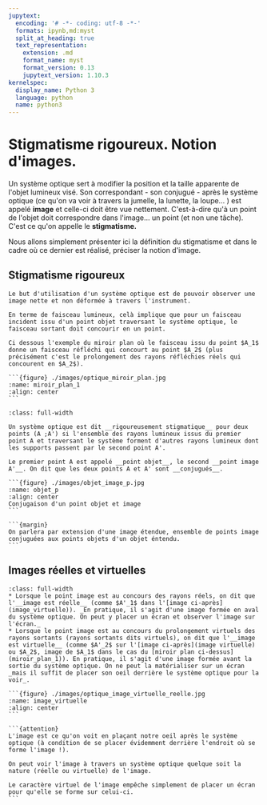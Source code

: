 ```yaml
---
jupytext:
  encoding: '# -*- coding: utf-8 -*-'
  formats: ipynb,md:myst
  split_at_heading: true
  text_representation:
    extension: .md
    format_name: myst
    format_version: 0.13
    jupytext_version: 1.10.3
kernelspec:
  display_name: Python 3
  language: python
  name: python3
---
```

# Stigmatisme rigoureux. Notion d'images.

Un système optique sert à modifier la position et la taille apparente de l'objet lumineux visé. Son correspondant - son conjugué - après le système optique (ce qu'on va voir à travers la jumelle, la lunette, la loupe... ) est appelé __image__ et celle-ci doit être vue nettement. C'est-à-dire qu'à un point de l'objet doit correspondre dans l'image...  un point (et non une tâche). C'est ce qu'on appelle le __stigmatisme.__

Nous allons simplement présenter ici la définition du stigmatisme et dans le cadre où ce dernier est réalisé, préciser la notion d'image.

## Stigmatisme rigoureux


````{topic} Besoin de netteté
Le but d'utilisation d'un système optique est de pouvoir observer une image nette et non déformée à travers l'instrument.

En terme de faisceau lumineux, celà implique que pour un faisceau incident issu d'un point objet traversant le système optique, le faisceau sortant doit concourir en un point.

Ci dessous l'exemple du miroir plan où le faisceau issu du point $A_1$ donne un faisceau réfléchi qui concourt au point $A_2$ (plus précisément c'est le prolongement des rayons réfléchies réels qui concourent en $A_2$).

```{figure} ./images/optique_miroir_plan.jpg
:name: miroir_plan_1
:align: center
```
````

````{important} __Stigmatisme rigoureux__
:class: full-width

Un système optique est dit __rigoureusement stigmatique__ pour deux points (A ;A') si l'ensemble des rayons lumineux issus du premier point A et traversant le système forment d'autres rayons lumineux dont les supports passent par le second point A'.

Le premier point A est appelé __point objet__, le second __point image A'__. On dit que les deux points A et A' sont __conjugués__.

```{figure} ./images/objet_image_p.jpg
:name: objet_p
:align: center
Conjugaison d'un point objet et image
```

```{margin}
On parlera par extension d'une image étendue, ensemble de points image conjuguées aux points objets d'un objet éntendu.
```
````

## Images réelles et virtuelles

````{important} __Image réelles et virtuelles__
:class: full-width
* Lorsque le point image est au concours des rayons réels, on dit que l'__image est réelle__ (comme $A'_1$ dans l'[image ci-après](image_virtuelle)). _En pratique, il s'agit d'une image formée en aval du système optique. On peut y placer un écran et observer l'image sur l'écran._
* Lorsque le point image est au concours du prolongement virtuels des rayons sortants (rayons sortants dits virtuels), on dit que l'__image est virtuelle__ (comme $A'_2$ sur l'[image ci-après](image virtuelle) ou $A_2$, image de $A_1$ dans le cas du [miroir plan ci-dessus](miroir_plan_1)). En pratique, il s'agit d'une image formée avant la sortie du système optique. On ne peut la matérialiser sur un écran _mais il suffit de placer son oeil derrière le système optique pour la voir_.

```{figure} ./images/optique_image_virtuelle_reelle.jpg
:name: image_virtuelle
:align: center
```
````

````{topic} Observation d'une image
```{attention}
L'image est ce qu'on voit en plaçant notre oeil après le système optique (à condition de se placer évidemment derrière l'endroit où se forme l'image !).

On peut voir l'image à travers un système optique quelque soit la nature (réelle ou virtuelle) de l'image.

Le caractère virtuel de l'image empêche simplement de placer un écran pour qu'elle se forme sur celui-ci.
```
````

